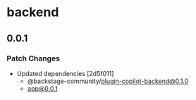 # backend

## 0.0.1

### Patch Changes

- Updated dependencies [2d5f011]
  - @backstage-community/plugin-copilot-backend@0.1.0
  - app@0.0.1
